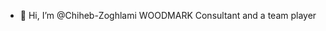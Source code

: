 - 👋 Hi, I’m @Chiheb-Zoghlami WOODMARK Consultant and a team player


<!---
Chiheb-Zoghlami/Chiheb-Zoghlami is a ✨ special ✨ repository because its `README.md` (this file) appears on your GitHub profile.
You can click the Preview link to take a look at your changes.
--->
